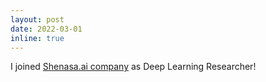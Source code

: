 ```yaml
---
layout: post
date: 2022-03-01
inline: true
---
```


I joined [Shenasa.ai company](http://shenasa.ai/) as Deep Learning Researcher!
